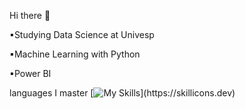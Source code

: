  Hi there 👋
 
▪Studying Data Science at Univesp

▪Machine Learning with Python

▪Power BI

languages ​​I master 
[![My Skills](https://skillicons.dev/icons?i=py,java,)](https://skillicons.dev)


